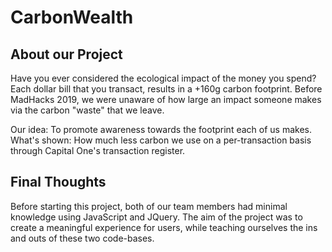 # CarbonWealth

## About our Project
Have you ever considered the ecological impact of the money you spend? Each dollar bill that you transact, results in a +160g carbon footprint. Before MadHacks 2019, we were unaware of how large an impact someone makes via the carbon "waste" that we leave. 

Our idea: To promote awareness towards the footprint each of us makes. 
What's shown: How much less carbon we use on a per-transaction basis through Capital One's transaction register. 

## Final Thoughts
Before starting this project, both of our team members had minimal knowledge using JavaScript and JQuery. The aim of the project was to create a meaningful experience for users, while teaching ourselves the ins and outs of these two code-bases.
